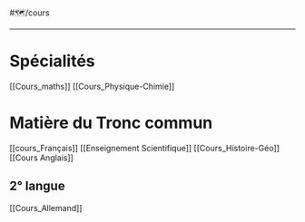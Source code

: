 #🗺️/cours
___
# Spécialités
[[Cours_maths]]
[[Cours_Physique-Chimie]]
# Matière du Tronc commun
[[cours_Français]]
[[Enseignement Scientifique]]
[[Cours_Histoire-Géo]]
[[Cours Anglais]]
## 2° langue
[[Cours_Allemand]]